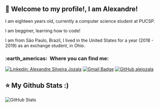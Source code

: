 ## 💜 Welcome to my profile!, I am <strong>Alexandre!</strong>





<p align="left"> 
 I am eighteen years old, currently a computer science student at PUCSP.

 I am begginer, learning how to code!

 I am from São Paulo, Brazil, I lived in the United States for a year (2018 - 2019) as an exchange student, in Ohio.







<h3> :earth_americas: &nbsp;Where you can find me: </h3> 

[![Linkedin: Alexandre Silveira Jozala](https://img.shields.io/badge/-LinkedIn-blue?style=flat-square&logo=Linkedin&logoColor=white&link=https://www.linkedin.com/in/alexandre-silveira-jozala-13984b1a1/)](https://www.linkedin.com/in/alexandre-silveira-jozala-13984b1a1/)
[![Gmail Badge](https://img.shields.io/badge/-Gmail-006bed?style=flat-square&logo=Gmail&logoColor=white&link=mailto:alexandre.s.jozala@gmail.com)](mailto:alexandre.s.jozala@gmail.com)
[![GitHub alejozala](https://img.shields.io/badge/-GitHub-333333?style=flat&logo=github)](https://github.com/alejozala)


## ⭐ My Github Stats :)
![GitHub Stats](https://github-readme-stats.vercel.app/api?username=alejozala&show_icons=true)

